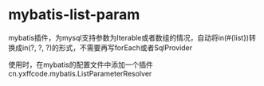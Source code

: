 # mybatis-list-param
mybatis插件，为mysql支持参数为Iterable或者数组的情况，自动将in(#{list})转换成in(?, ?, ?)的形式，不需要再写forEach或者SqlProvider<br>

使用时，在mybatis的配置文件中添加一个插件cn.yxffcode.mybatis.ListParameterResolver
